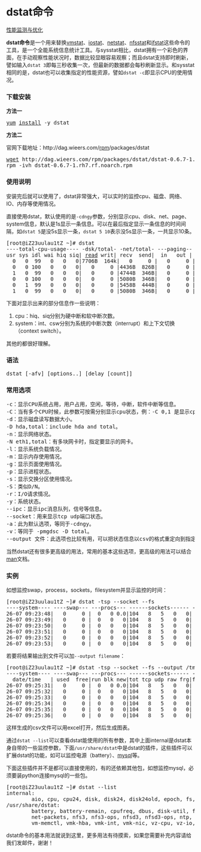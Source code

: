 <div class="main">
	<div class="breadcrumb">
		<br />
	</div>
	<div class="post_hd clearfix">
		<h1 class="l">
			dstat命令
		</h1>
		<div class="tag f_yh r">
			<a href="http://man.linuxde.net/sub/%e6%80%a7%e8%83%bd%e7%9b%91%e6%b5%8b%e4%b8%8e%e4%bc%98%e5%8c%96" rel="tag">性能监测与优化</a> 
		</div>
	</div>
	<div class="post_bd post">
		<p>
			<strong>dstat命令</strong>是一个用来替换<span class="wp_keywordlink"><a href="http://man.linuxde.net/vmstat" title="vmstat命令" target="_blank">vmstat</a></span>、<span class="wp_keywordlink"><a href="http://man.linuxde.net/iostat" title="iostat命令" target="_blank">iostat</a></span>、<span class="wp_keywordlink"><a href="http://man.linuxde.net/netstat" title="netstat命令" target="_blank">netstat</a></span>、<span class="wp_keywordlink"><a href="http://man.linuxde.net/nfsstat" title="nfsstat命令" target="_blank">nfsstat</a></span>和<span class="wp_keywordlink"><a href="http://man.linuxde.net/ifstat" title="ifstat命令" target="_blank">ifstat</a></span>这些命令的工具，是一个全能系统信息统计工具。与sysstat相比，dstat拥有一个彩色的界面，在手动观察性能状况时，数据比较显眼容易观察；而且dstat支持即时刷新，譬如输入<code>dstat 3</code>即每三秒收集一次，但最新的数据都会每秒刷新显示。和sysstat相同的是，dstat也可以收集指定的性能资源，譬如<code>dstat -c</code>即显示CPU的使用情况。
		</p>
		<h3>
			下载安装<br />
		</h3>
		<p>
			<strong>方法一</strong> 
		</p>
<pre><span class="wp_keywordlink"><a href="http://man.linuxde.net/yum" title="yum命令" target="_blank">yum</a></span> <span class="wp_keywordlink"><a href="http://man.linuxde.net/install" title="install命令" target="_blank">install</a></span> -y dstat</pre>
		<p>
			<strong>方法二</strong> 
		</p>
		<p>
			官网下载地址：http://dag.wieers.com/<span class="wp_keywordlink"><a href="http://man.linuxde.net/rpm" title="rpm命令" target="_blank">rpm</a></span>/packages/dstat
		</p>
<pre><span class="wp_keywordlink"><a href="http://man.linuxde.net/wget" title="wget命令" target="_blank">wget</a></span> http://dag.wieers.com/rpm/packages/dstat/dstat-0.6.7-1.rh7.rf.noarch.rpm
rpm -ivh dstat-0.6.7-1.rh7.rf.noarch.rpm</pre>
		<h3>
			使用说明<br />
		</h3>
		<p>
			安装完后就可以使用了，dstat非常强大，可以实时的监控cpu、磁盘、网络、IO、内存等使用情况。
		</p>
		<p>
			直接使用dstat，默认使用的是<code>-cdngy</code>参数，分别显示cpu、disk、net、page、system信息，默认是1s显示一条信息。可以在最后指定显示一条信息的时间间隔，如<code>dstat&nbsp;5</code>是没5s显示一条，<code>dstat&nbsp;5&nbsp;10</code>表示没5s显示一条，一共显示10条。
		</p>
<pre>[root@iZ23uulau1tZ ~]# dstat
----total-cpu-usage---- -dsk/total- -net/total- ---paging-- ---system--
usr sys idl wai hiq siq| <span class="wp_keywordlink"><a href="http://man.linuxde.net/read" title="read命令" target="_blank">read</a></span> writ| recv  send|  in   out | int   csw
  0   0  99   0   0   0|7706B  164k|   0     0 |   0     0 | 189   225
  0   0 100   0   0   0|   0     0 |4436B  826B|   0     0 | 195   248
  1   0  99   0   0   0|   0     0 |4744B  346B|   0     0 | 203   242
  0   0 100   0   0   0|   0     0 |5080B  346B|   0     0 | 206   242
  0   1  99   0   0   0|   0     0 |5458B  444B|   0     0 | 214   244
  1   0  99   0   0   0|   0     0 |5080B  346B|   0     0 | 208   242</pre>
		<p>
			下面对显示出来的部分信息作一些说明：
		</p>
		<ol>
			<li>
				cpu：hiq、siq分别为硬中断和软中断次数。
			</li>
			<li>
				system：int、csw分别为系统的中断次数（interrupt）和上下文切换（context&nbsp;switch）。
			</li>
		</ol>
		<p>
			其他的都很好理解。
		</p>
		<h3>
			语法<br />
		</h3>
<pre>dstat [-afv] [options..] [delay [count]]</pre>
		<h3>
			常用选项<br />
		</h3>
<pre>-c：显示CPU系统占用，用户占用，空闲，等待，中断，软件中断等信息。
-C：当有多个CPU时候，此参数可按需分别显示cpu状态，例：-C 0,1 是显示cpu0和cpu1的信息。
-d：显示磁盘读写数据大小。
-D hda,total：include hda and total。
-n：显示网络状态。
-N eth1,total：有多块网卡时，指定要显示的网卡。
-l：显示系统负载情况。
-m：显示内存使用情况。
-g：显示页面使用情况。
-p：显示进程状态。
-s：显示交换分区使用情况。
-S：类似D/N。
-r：I/O请求情况。
-y：系统状态。
--ipc：显示ipc消息队列，信号等信息。
--socket：用来显示tcp udp端口状态。
-a：此为默认选项，等同于-cdngy。
-v：等同于 -pmgdsc -D total。
--output 文件：此选项也比较有用，可以把状态信息以csv的格式重定向到指定的文件中，以便日后查看。例：dstat --output /root/dstat.csv &amp; 此时让程序默默的在后台运行并把结果输出到/root/dstat.csv文件中。</pre>
		<p>
			当然dstat还有很多更高级的用法，常用的基本这些选项，更高级的用法可以结合<span class="wp_keywordlink"><a href="http://man.linuxde.net/man" title="man命令" target="_blank">man</a></span>文档。
		</p>
		<h3>
			实例<br />
		</h3>
		<p>
			如想监控swap，process，sockets，filesystem并显示监控的时间：
		</p>
<pre>[root@iZ23uulau1tZ ~]# dstat -tsp --socket --fs
----system---- ----swap--- ---procs--- ------sockets------ --filesystem- <span class="wp_keywordlink"><a href="http://man.linuxde.net/date" title="date命令" target="_blank">date</a></span>/<span class="wp_keywordlink"><a href="http://man.linuxde.net/time" title="time命令" target="_blank">time</a></span> | used <span class="wp_keywordlink"><a href="http://man.linuxde.net/free" title="free命令" target="_blank">free</a></span>|run blk new|tot tcp udp raw frg|files  inodes
26-07 09:23:48|   0     0 |  0   0 0.0|104   8   5   0   0|  704   6488
26-07 09:23:49|   0     0 |  0   0   0|104   8   5   0   0|  704   6488
26-07 09:23:50|   0     0 |  0   0   0|104   8   5   0   0|  704   6489
26-07 09:23:51|   0     0 |  0   0   0|104   8   5   0   0|  704   6489
26-07 09:23:52|   0     0 |  0   0   0|104   8   5   0   0|  704   6489
26-07 09:23:53|   0     0 |  0   0   0|104   8   5   0   0|  704   6489</pre>
		<p>
			若要将结果输出到文件可以加<code>--output&nbsp;filename</code>：
		</p>
<pre>[root@iZ23uulau1tZ ~]# dstat -tsp --socket --fs --output /tmp/ds.csv
----system---- ----swap--- ---procs--- ------sockets------ --filesystem-
  date/time   | used  free|run blk new|tot tcp udp raw frg|files  inodes
26-07 09:25:31|   0     0 |  0   0 0.0|104   8   5   0   0|  736   6493
26-07 09:25:32|   0     0 |  0   0   0|104   8   5   0   0|  736   6493
26-07 09:25:33|   0     0 |  0   0   0|104   8   5   0   0|  736   6493
26-07 09:25:34|   0     0 |  0   0   0|104   8   5   0   0|  736   6493
26-07 09:25:35|   0     0 |  0   0   0|104   8   5   0   0|  736   6494
26-07 09:25:36|   0     0 |  0   0   0|104   8   5   0   0|  736   6494</pre>
		<p>
			这样生成的csv文件可以用excel打开，然后生成图表。
		</p>
		<p>
			通过<code>dstat&nbsp;--list</code>可以查看dstat能使用的所有参数，其中上面internal是dstat本身自带的一些监控参数，下面<code>/usr/share/dstat</code>中是dstat的插件，这些插件可以扩展dstat的功能，如可以监控电源（battery）、<span class="wp_keywordlink"><a href="http://man.linuxde.net/mysql" title="mysql命令" target="_blank">mysql</a></span>等。
		</p>
		<p>
			下面这些插件并不是都可以直接使用的，有的还依赖其他包，如想监控mysql，必须要装python连接mysql的一些包。
		</p>
<pre>[root@iZ23uulau1tZ ~]# dstat --list
internal:
        aio, cpu, cpu24, disk, disk24, disk24old, epoch, fs, int, int24, io, ipc, load, lock, mem, net, page, page24, proc, raw, socket, swap, swapold, sys, tcp, time, udp, unix, vm
/usr/share/dstat:
        battery, battery-remain, cpufreq, dbus, disk-util, fan, freespace, gpfs, gpfs-ops, helloworld, innodb-buffer, innodb-io, innodb-ops, lustre, memcache-hits, mysql-io, mysql-keys, mysql5-cmds, mysql5-conn, mysql5-io, mysql5-keys,
        net-packets, nfs3, nfs3-ops, nfsd3, nfsd3-ops, ntp, postfix, power, proc-count, rpc, rpcd, <span class="wp_keywordlink"><a href="http://man.linuxde.net/sendmail" title="sendmail命令" target="_blank">sendmail</a></span>, snooze, thermal, <span class="wp_keywordlink"><a href="http://man.linuxde.net/top" title="top命令" target="_blank">top</a></span>-bio, top-cpu, top-cputime, top-cputime-avg, top-io, top-latency, top-latency-avg, top-mem, top-oom, utmp,
        vm-memctl, vmk-hba, vmk-int, vmk-nic, vz-cpu, vz-io, vz-ubc, wifi</pre>
		<p>
			dstat命令的基本用法就说到这里，更多用法有待摸索，如果您需要补充内容请给我们发邮件，谢谢！
		</p>
	</div>
	<div id="comments">
		<!-- You can start editing here. -->
	</div>
</div>